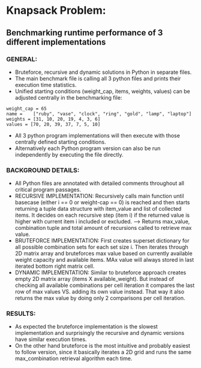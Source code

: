 # Knapsack Problem: 
## Benchmarking runtime performance of 3 different implementations

### GENERAL:
* Bruteforce, recursive and dynamic solutions in Python in separate files.
* The main benchmark file is calling all 3 python files and prints their execution time statistics.
* Unified starting conditions (weight_cap, items, weights, values) can be adjusted centrally in the benchmarking file:
```
weight_cap = 65
name =    ["ruby", "vase", "clock", "ring", "gold", "lamp", "laptop"]
weights = [31, 10, 20, 19, 4, 3, 6]
values = [70, 20, 39, 37, 7, 5, 10]
```
* All 3 python program implementations will then execute with those centrally defined starting conditions.
* Alternatively each Python program version can also be run independently by executing the file directly.

### BACKGROUND DETAILS:
* All Python files are annotated with detailed comments throughout all critical program passages.
* RECURSIVE IMPLEMENTATION: Recursively calls main function until basecase (either i == 0 or weight-cap == 0) is reached and then starts returning a tuple data structure with item_value and list of collected items. It decides on each recursive step (item i) if the returned value is higher with current item i included or excluded. --> Returns max_value, combination tuple and total amount of recursions called to retrieve max value.
* BRUTEFORCE IMPLEMENTATION: First creates superset dictionary for all possible combination sets for each set size i. Then iterates through 2D matrix array and bruteforces max value based on currently available weight capacity and available items. MAx value will always stored in last iterated bottom right matrix cell.
* DYNAMIC IMPLEMENTATION: Similar to bruteforce approach creates empty 2D matrix array (items X available_weight). But instead of checking all available combinations per cell iteration it compares the last row of max values VS. adding its own value instead. That way it also returns the max value by doing only 2 comparisons per cell iteration.

### RESULTS:
* As expected the bruteforce implementation is the slowest implementation and surprisingly the recursive and dynamic versions have similar execution times.
* On the other hand bruteforce is the most intuitive and probably easiest to follow version, since it basically iterates a 2D grid and runs the same max_combination retrieval algorithm each time.